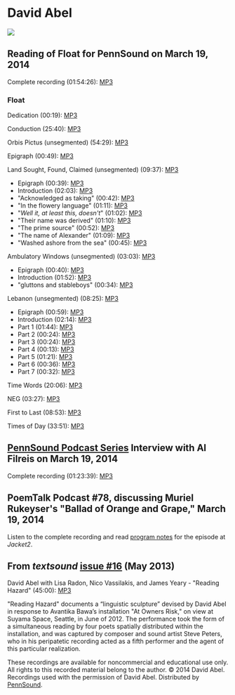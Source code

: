 David Abel
==========

![](Abel/abel_0414.png)

Reading of <span class="title">Float</span> for PennSound on March 19, 2014
---------------------------------------------------------------------------

Complete recording (01:54:26): [MP3](http://media.sas.upenn.edu/pennsound/authors/Abel/Writers%20House%20Visit%20(3-19-14)/Abel-David_Float-Complete-Recording_KWH-UPenn_3-19-2014.mp3)

### Float

Dedication (00:19): [MP3](https://media.sas.upenn.edu/pennsound/authors/Abel/Writers%20House%20Visit%20(3-19-14)/Float/Dedication.mp3)

<span class="title">Conduction</span> (25:40): [MP3](https://media.sas.upenn.edu/pennsound/authors/Abel/Writers%20House%20Visit%20(3-19-14)/Float/01%20Conduction.mp3)

<span class="title">Orbis Pictus</span> (unsegmented) (54:29): [MP3](https://media.sas.upenn.edu/pennsound/authors/Abel/Writers%20House%20Visit%20(3-19-14)/Float/02%20Orbis%20Pictus%20Complete.mp3)

Epigraph (00:49): [MP3](https://media.sas.upenn.edu/pennsound/authors/Abel/Writers%20House%20Visit%20(3-19-14)/Float/03%20Orbis%20Pictus%20-%20Epigraph.mp3)

<span class="title">Land Sought, Found, Claimed</span> (unsegmented) (09:37): [MP3](https://media.sas.upenn.edu/pennsound/authors/Abel/Writers%20House%20Visit%20(3-19-14)/Float/04%20Land%20Sought%20Found%20Claimed%20Complete.mp3)

-   Epigraph (00:39): [MP3](https://media.sas.upenn.edu/pennsound/authors/Abel/Writers%20House%20Visit%20(3-19-14)/Float/05%20Land%20Sought%20Found%20Claimed%20-%20Epigraph.mp3)
-   Introduction (02:03): [MP3](https://media.sas.upenn.edu/pennsound/authors/Abel/Writers%20House%20Visit%20(3-19-14)/Float/06%20Land%20Sought%20Found%20Claimed%20-%20Introduction.mp3)
-   "Acknowledged as taking" (00:42): [MP3](https://media.sas.upenn.edu/pennsound/authors/Abel/Writers%20House%20Visit%20(3-19-14)/Float/07%20Land%20Sought%20Found%20Claimed%20-%20Acknowledged%20as%20taking.mp3)
-   "In the flowery language" (01:11): [MP3](https://media.sas.upenn.edu/pennsound/authors/Abel/Writers%20House%20Visit%20(3-19-14)/Float/08%20Land%20Sought%20Found%20Claimed%20-%20In%20the%20flowery%20language.mp3)
-   "*Well it, at least this, doesn't*" (01:02): [MP3](https://media.sas.upenn.edu/pennsound/authors/Abel/Writers%20House%20Visit%20(3-19-14)/Float/09%20Land%20Sought%20Found%20Claimed%20-%20Well%20it,%20at%20least%20this,%20doesnt.mp3)
-   "Their name was derived" (01:10): [MP3](https://media.sas.upenn.edu/pennsound/authors/Abel/Writers%20House%20Visit%20(3-19-14)/Float/10%20Land%20Sought%20Found%20Claimed%20-%20Their%20name%20was%20derived.mp3)
-   "The prime source" (00:52): [MP3](https://media.sas.upenn.edu/pennsound/authors/Abel/Writers%20House%20Visit%20(3-19-14)/Float/11%20Land%20Sought%20Found%20Claimed%20-%20The%20prime%20source.mp3)
-   "The name of Alexander" (01:09): [MP3](https://media.sas.upenn.edu/pennsound/authors/Abel/Writers%20House%20Visit%20(3-19-14)/Float/12%20Land%20Sought%20Found%20Claimed%20-%20The%20name%20of%20Alexander.mp3)
-   "Washed ashore from the sea" (00:45): [MP3](https://media.sas.upenn.edu/pennsound/authors/Abel/Writers%20House%20Visit%20(3-19-14)/Float/13%20Land%20Sought%20Found%20Claimed%20-%20Washed%20ashore%20from%20the%20sea.mp3)

<span class="title">Ambulatory Windows</span> (unsegmented) (03:03): [MP3](https://media.sas.upenn.edu/pennsound/authors/Abel/Writers%20House%20Visit%20(3-19-14)/Float/14%20Ambulatory%20Windows%20Complete.mp3)

-   Epigraph (00:40): [MP3](https://media.sas.upenn.edu/pennsound/authors/Abel/Writers%20House%20Visit%20(3-19-14)/Float/15%20Ambulatory%20Windows%20-%20Epigraph.mp3)
-   Introduction (01:52): [MP3](https://media.sas.upenn.edu/pennsound/authors/Abel/Writers%20House%20Visit%20(3-19-14)/Float/16%20Ambulatory%20Windows%20-%20Introduction.mp3)
-   "gluttons and stableboys" (00:34): [MP3](https://media.sas.upenn.edu/pennsound/authors/Abel/Writers%20House%20Visit%20(3-19-14)/Float/17%20Ambulatory%20Windows.mp3)

<span class="title">Lebanon</span> (unsegmented) (08:25): [MP3](https://media.sas.upenn.edu/pennsound/authors/Abel/Writers%20House%20Visit%20(3-19-14)/Float/18%20Lebanon%20Complete.mp3)

-   Epigraph (00:59): [MP3](https://media.sas.upenn.edu/pennsound/authors/Abel/Writers%20House%20Visit%20(3-19-14)/Float/19%20Lebanon%20-%20Epigraph.mp3)
-   Introduction (02:14): [MP3](https://media.sas.upenn.edu/pennsound/authors/Abel/Writers%20House%20Visit%20(3-19-14)/Float/20%20Lebanon%20-%20Introduction.mp3)
-   Part 1 (01:44): [MP3](https://media.sas.upenn.edu/pennsound/authors/Abel/Writers%20House%20Visit%20(3-19-14)/Float/21%20Lebanon%20-%201.mp3)
-   Part 2 (00:24): [MP3](https://media.sas.upenn.edu/pennsound/authors/Abel/Writers%20House%20Visit%20(3-19-14)/Float/22%20Lebanon%20-%202.mp3)
-   Part 3 (00:24): [MP3](https://media.sas.upenn.edu/pennsound/authors/Abel/Writers%20House%20Visit%20(3-19-14)/Float/23%20Lebanon%20-%203.mp3)
-   Part 4 (00:13): [MP3](https://media.sas.upenn.edu/pennsound/authors/Abel/Writers%20House%20Visit%20(3-19-14)/Float/24%20Lebanon%20-%204.mp3)
-   Part 5 (01:21): [MP3](https://media.sas.upenn.edu/pennsound/authors/Abel/Writers%20House%20Visit%20(3-19-14)/Float/25%20Lebanon%20-%205.mp3)
-   Part 6 (00:36): [MP3](https://media.sas.upenn.edu/pennsound/authors/Abel/Writers%20House%20Visit%20(3-19-14)/Float/26%20Lebanon%20-%206.mp3)
-   Part 7 (00:32): [MP3](https://media.sas.upenn.edu/pennsound/authors/Abel/Writers%20House%20Visit%20(3-19-14)/Float/27%20Lebanon%20-%207.mp3)

<span class="title">Time Words</span> (20:06): [MP3](https://media.sas.upenn.edu/pennsound/authors/Abel/Writers%20House%20Visit%20(3-19-14)/Float/28%20Time%20Words.mp3)

<span class="title">NEG</span> (03:27): [MP3](https://media.sas.upenn.edu/pennsound/authors/Abel/Writers%20House%20Visit%20(3-19-14)/Float/29%20NEG.mp3)

<span class="title">First to Last</span> (08:53): [MP3](https://media.sas.upenn.edu/pennsound/authors/Abel/Writers%20House%20Visit%20(3-19-14)/Float/30%20First%20to%20Last.mp3)

<span class="title">Times of Day</span> (33:51): [MP3](https://media.sas.upenn.edu/pennsound/authors/Abel/Writers%20House%20Visit%20(3-19-14)/Float/31%20Times%20of%20Day.mp3)

[PennSound Podcast Series](http://writing.upenn.edu/pennsound/podcasts.php) Interview with Al Filreis on March 19, 2014
-----------------------------------------------------------------------------------------------------------------------

Complete recording (01:23:39): [MP3](http://media.sas.upenn.edu/pennsound/podcasts/PennSound-Podcast_40_David-Abel.mp3)

PoemTalk Podcast \#78, discussing Muriel Rukeyser's "Ballad of Orange and Grape," March 19, 2014
------------------------------------------------------------------------------------------------

Listen to the complete recording and read [program notes](https://jacket2.org/podcasts/how-can-they-write-and-believe-poemtalk-78) for the episode at *Jacket2*.

From *textsound* [issue
\#16](http://writing.upenn.edu/pennsound/x/textsound-16.php) (May 2013)
-----------------------------------------------------------------------

David Abel with Lisa Radon, Nico Vassilakis, and James Yeary - "Reading Hazard" (45:00):
[MP3](https://media.sas.upenn.edu/pennsound/groups/textsound/16/Abel-David--Lisa-Radon--Nico-Vassilakis--James-Yeary_01_Reading-Hazard_Textsound_Issue-16_May-2013.mp3)

"Reading Hazard" documents a “linguistic sculpture” devised by David Abel in response to
Avantika Bawa’s installation "At Owners Risk," on view at Suyama Space, Seattle, in June of
2012.
The performance took the form of a simultaneous reading by four poets spatially distributed
within the installation, and was captured by composer and sound artist Steve Peters, who in his
peripatetic recording acted as a fifth performer and the agent of this particular
realization.

  

These recordings are available for noncommercial and educational use only. All rights
to this recorded material belong to the author. © 2014 David Abel. Recordings used
with the permission of David Abel. Distributed by
[PennSound](http://www.writing.upenn.edu/pennsound/index.html).
